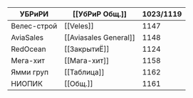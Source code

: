 
| УБРиРИ      | [[УбРиР Общ.]]        | 1023/1119 |
| ----------- | --------------------- | --------- |
| Велес-строй | [[Veles]]             | 1147      |
| AviaSales   | [[Aviasales General]] | 1148      |
| RedOcean    | [[ЗакрытиЁ]]          | 1124      |
| Мега-хит    | [[Мага-хит]]          | 1158      |
| Ямми груп   | [[Таблица]]           | 1162      |
| НИОПИК      | [[Общ.]]              | 1161      |
